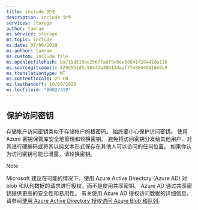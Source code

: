 ```yaml
---
title: include 文件
description: include 文件
services: storage
author: tamram
ms.service: storage
ms.topic: include
ms.date: 07/06/2020
ms.author: tamram
ms.custom: include file
ms.openlocfilehash: ba715d510dc296ffa8f9c0ee58841f284416a118
ms.sourcegitcommit: 829d951d5c90442a38012daaf77e86046018e5b9
ms.translationtype: MT
ms.contentlocale: zh-CN
ms.lasthandoff: 10/09/2020
ms.locfileid: "86027319"
---
```

## <a name="protect-your-access-keys"></a>保护访问密钥

存储帐户访问密钥类似于存储帐户的根密码。 始终要小心保护访问密钥。 使用 Azure 密钥保管库安全地管理和轮换密钥。 避免将访问密钥分发给其他用户、对其进行硬编码或将其以纯文本形式保存在其他人可以访问的任何位置。 如果你认为访问密钥可能已泄露，请轮换密钥。

> [!NOTE]
> Microsoft 建议在可能的情况下，使用 Azure Active Directory (Azure AD) 对 blob 和队列数据的请求进行授权，而不是使用共享密钥。 Azure AD 通过共享密钥提供更高的安全性和易用性。 有关使用 Azure AD 授权访问数据的详细信息，请参阅[使用 Azure Active Directory 授权访问 Azure Blob 和队列](../articles/storage/common/storage-auth-aad.md)。
